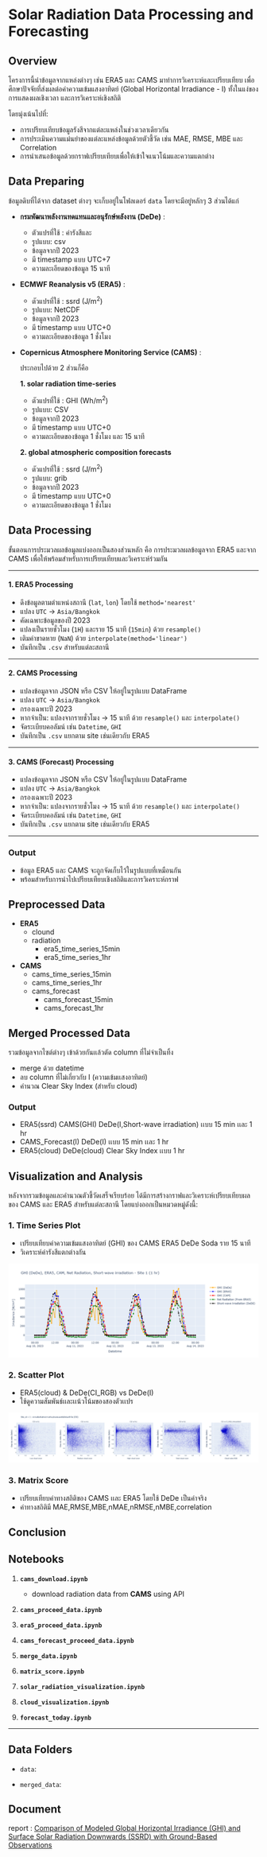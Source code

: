 # Solar Radiation Data Processing and Forecasting

## Overview
โครงการนี้นำข้อมูลจากแหล่งต่างๆ เช่น ERA5 และ CAMS มาทำการวิเคราะห์และเปรียบเทียบ เพื่อศึกษาปัจจัยที่ส่งผลต่อค่าความเข้มแสงอาทิตย์ (Global Horizontal Irradiance - I) ทั้งในแง่ของการแสดงผลเชิงเวลา และการวิเคราะห์เชิงสถิติ

โดยมุ่งเน้นไปที่:
- การเปรียบเทียบข้อมูลรังสีจากแต่ละแหล่งในช่วงเวลาเดียวกัน
- การประเมินความแม่นยำของแต่ละแหล่งข้อมูลด้วยตัวชี้วัด เช่น MAE, RMSE, MBE และ Correlation
- การนำเสนอข้อมูลด้วยกราฟเปรียบเทียบเพื่อให้เข้าใจแนวโน้มและความแตกต่าง

## Data Preparing
ข้อมูลดิบที่ได้จาก dataset ต่างๆ จะเก็บอยู่ในโฟลเดอร์  `data` โดยจะมีอยู่หลักๆ 3 ส่วนได้แก่

- **กรมพัฒนาพลังงานทดแทนและอนุรักษ์พลังงาน (DeDe)** :
  - ตัวแปรที่ใช้ : ค่ารังสีและ
  - รูปแบบ: csv
  - ข้อมูลจากปี 2023
  - มี timestamp แบบ UTC+7
  - ความละเอียดของข้อมูล 15 นาที

- **ECMWF Reanalysis v5 (ERA5)** :
  - ตัวแปรที่ใช้ : ssrd (J/m<sup>2</sup>) 
  - รูปแบบ: NetCDF
  - ข้อมูลจากปี 2023
  - มี timestamp แบบ UTC+0
  - ความละเอียดของข้อมูล 1 ชั่งโมง

- **Copernicus Atmosphere Monitoring Service (CAMS)** :
  
  ประกอบไปด้วย 2 ส่วนก็คือ

   **1. solar radiation time-series**
  - ตัวแปรที่ใช้ : GHI (Wh/m<sup>2</sup>)
  - รูปแบบ: CSV
  - ข้อมูลจากปี 2023
  - มี timestamp แบบ UTC+0
  - ความละเอียดของข้อมูล 1 ชั่งโมง และ 15 นาที
  
   **2. global atmospheric composition forecasts**
  - ตัวแปรที่ใช้ : ssrd (J/m<sup>2</sup>)
  - รูปแบบ: grib
  - ข้อมูลจากปี 2023
  - มี timestamp แบบ UTC+0
  - ความละเอียดของข้อมูล 1 ชั่งโมง

## Data Processing
ขั้นตอนการประมวลผลข้อมูลแบ่งออกเป็นสองส่วนหลัก คือ การประมวลผลข้อมูลจาก ERA5 และจาก CAMS เพื่อให้พร้อมสำหรับการเปรียบเทียบและวิเคราะห์ร่วมกัน

---

####  1. ERA5 Processing

- ดึงข้อมูลตามตำแหน่งสถานี (`lat`, `lon`) โดยใช้ `method='nearest'`
- แปลง `UTC` → `Asia/Bangkok`
- คัดเฉพาะข้อมูลของปี 2023
- แปลงเป็นรายชั่วโมง (`1H`) และราย 15 นาที (`15min`) ด้วย `resample()`
- เติมค่าขาดหาย (`NaN`) ด้วย `interpolate(method='linear')`
- บันทึกเป็น `.csv` สำหรับแต่ละสถานี

---

####  2. CAMS Processing

- แปลงข้อมูลจาก JSON หรือ CSV ให้อยู่ในรูปแบบ DataFrame
- แปลง `UTC` → `Asia/Bangkok`
- กรองเฉพาะปี 2023
- หากจำเป็น: แปลงจากรายชั่วโมง → 15 นาที ด้วย `resample()` และ `interpolate()`
- จัดระเบียบคอลัมน์ เช่น `Datetime`, `GHI`
- บันทึกเป็น `.csv` แยกตาม site เช่นเดียวกับ ERA5

---

#### 3. CAMS (Forecast) Processing

- แปลงข้อมูลจาก JSON หรือ CSV ให้อยู่ในรูปแบบ DataFrame
- แปลง `UTC` → `Asia/Bangkok`
- กรองเฉพาะปี 2023
- หากจำเป็น: แปลงจากรายชั่วโมง → 15 นาที ด้วย `resample()` และ `interpolate()`
- จัดระเบียบคอลัมน์ เช่น `Datetime`, `GHI`
- บันทึกเป็น `.csv` แยกตาม site เช่นเดียวกับ ERA5

---

### Output
- ข้อมูล ERA5 และ CAMS จะถูกจัดเก็บไว้ในรูปแบบที่เหมือนกัน
- พร้อมสำหรับการนำไปเปรียบเทียบเชิงสถิติและการวิเคราะห์กราฟ
## Preprocessed Data
- **ERA5** 
  - clound 
  - radiation
    - era5_time_series_15min
    - era5_time_series_1hr
- **CAMS** 
  - cams_time_series_15min
  - cams_time_series_1hr
  - cams_forecast
    - cams_forecast_15min
    - cams_forecast_1hr
## Merged Processed Data
รวมข้อมูลจากไซต์ต่างๆ เข้าด้วยกันเเล้วตัด column ที่ไม่จำเป็นทิ้ง
- merge ด้วย datetime
- ลบ column ที่ไม่เกี่ยวกับ I (ความเข้มเเสงอาทิตย์) 
- คำนวณ Clear Sky Index (สำหรับ cloud)

### Output
- ERA5(ssrd) CAMS(GHI) DeDe(I,Short-wave irradiation) เเบบ 15 min เเละ 1 hr
- CAMS_Forecast(I) DeDe(I) เเบบ 15 min เเละ 1 hr
- ERA5(cloud) DeDe(cloud) Clear Sky Index เเบบ 1 hr
## Visualization and Analysis
หลังจากรวมข้อมูลและคำนวณตัวชี้วัดเสร็จเรียบร้อย ได้มีการสร้างกราฟและวิเคราะห์เปรียบเทียบผลของ CAMS และ ERA5 สำหรับแต่ละสถานี โดยแบ่งออกเป็นหมวดหมู่ดังนี้:

### 1️. Time Series Plot

- เปรียบเทียบค่าความเข้มแสงอาทิตย์ (GHI) ของ CAMS ERA5 DeDe Soda ราย 15 นาที
- วิเคราะห์ค่ารังสีแตกต่างกัน
  
![plot](./figure/ts_1h_1.png)

### 2️. Scatter Plot

- ERA5(cloud) & DeDe(CI_RGB) vs DeDe(I)
- ใช้ดูความสัมพันธ์เเละเเน้วโน้มของสองตัวเเปร
  
![plot](./figure/c_1.png)
### 3️. Matrix Score

- เปรียบเทียบค่าทางสถิติของ CAMS เเละ ERA5 โดยใช้ DeDe เป็นค่าจริง
- ค่าทางสถิติมี MAE,RMSE,MBE,nMAE,nRMSE,nMBE,correlation


## Conclusion

## Notebooks

1. **`cams_download.ipynb`**
   
   - download radiation data from **CAMS** using API

2. **`cams_proceed_data.ipynb`**

3. **`era5_proceed_data.ipynb`**

4. **`cams_forecast_proceed_data.ipynb`**

5. **`merge_data.ipynb`**

6. **`matrix_score.ipynb`**

7. **`solar_radiation_visualization.ipynb`**

8. **`cloud_visualization.ipynb`**

9.  **`forecast_today.ipynb`**

---

## Data Folders

- `data`:  

- `merged_data`: 

## Document

report : [Comparison of Modeled Global Horizontal Irradiance (GHI) and Surface Solar Radiation Downwards (SSRD) with Ground-Based Observations
](https://docs.google.com/document/d/1rNs3p3uPPQMf2_isUCiYHSzBlVQZv1ZRGF89WAkM6js/edit?usp=sharing)